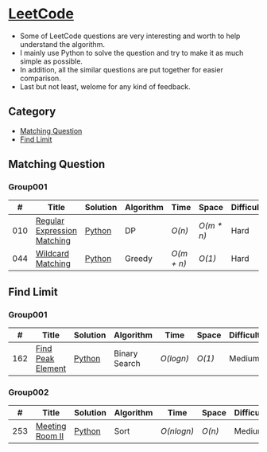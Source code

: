 # [LeetCode](https://leetcode.com/problemset/algorithms/)
- Some of LeetCode questions are very interesting and worth to help understand the algorithm.
- I mainly use Python to solve the question and try to make it as much simple as possible.
- In addition, all the similar questions are put together for easier comparison.
- Last but not least, welome for any kind of feedback.

## Category

* [Matching Question](https://github.com/codingyen/LeetCode#match-question)
* [Find Limit](https://github.com/codingyen/LeetCode/blob/master/README.md#find-limit)

## Matching Question

### Group001
|  #  | Title | Solution | Algorithm | Time | Space | Difficulty | Note | 
|-----|-------|----------|-----------|------|-------|------------|------|
010| [Regular Expression Matching](https://leetcode.com/problems/regular-expression-matching/) | [Python](https://github.com/codingyen/LeetCode/blob/master/Python/010_regular_expression_matching.py) | DP | _O(n)_ | _O(m * n)_ | Hard |
044| [Wildcard Matching](https://leetcode.com/problems/wildcard-matching/) | [Python](https://github.com/codingyen/LeetCode/blob/master/Python/044_wildcard_matching.py) | Greedy | _O(m + n)_ | _O(1)_ | Hard | Tricky |

## Find Limit

### Group001
|  #  | Title | Solution | Algorithm | Time | Space | Difficulty | Note | 
|-----|-------|----------|-----------|------|-------|------------|------|
162| [Find Peak Element](https://leetcode.com/problems/find-peak-element/) | [Python](https://github.com/codingyen/LeetCode/blob/master/Python/162_find_peak_element.py) | Binary Search | _O(logn)_ | _O(1)_ | Medium |

### Group002
|  #  | Title | Solution | Algorithm | Time | Space | Difficulty | Note | 
|-----|-------|----------|-----------|------|-------|------------|------|
253| [Meeting Room II](https://leetcode.com/problems/meeting-rooms-ii/) | [Python](https://github.com/codingyen/LeetCode/blob/master/Python/253_meeting_room_ii.py) | Sort | _O(nlogn)_ | _O(n)_ | Medium |
